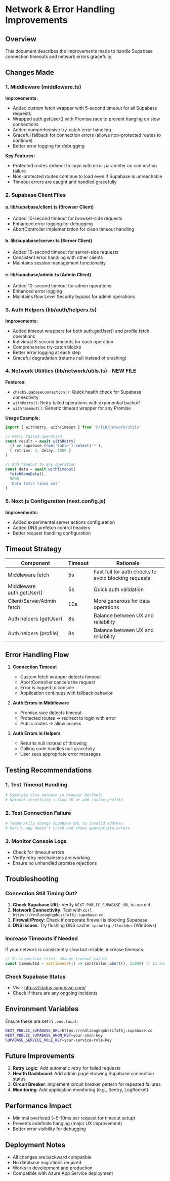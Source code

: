 # Network & Error Handling Improvements

## Overview
This document describes the improvements made to handle Supabase connection timeouts and network errors gracefully.

## Changes Made

### 1. Middleware (middleware.ts)
**Improvements:**
- Added custom fetch wrapper with 5-second timeout for all Supabase requests
- Wrapped auth.getUser() with Promise.race to prevent hanging on slow connections
- Added comprehensive try-catch error handling
- Graceful fallback for connection errors (allows non-protected routes to continue)
- Better error logging for debugging

**Key Features:**
- Protected routes redirect to login with error parameter on connection failure
- Non-protected routes continue to load even if Supabase is unreachable
- Timeout errors are caught and handled gracefully

### 2. Supabase Client Files

#### a. lib/supabase/client.ts (Browser Client)
- Added 10-second timeout for browser-side requests
- Enhanced error logging for debugging
- AbortController implementation for clean timeout handling

#### b. lib/supabase/server.ts (Server Client)
- Added 10-second timeout for server-side requests
- Consistent error handling with other clients
- Maintains session management functionality

#### c. lib/supabase/admin.ts (Admin Client)
- Added 10-second timeout for admin operations
- Enhanced error logging
- Maintains Row Level Security bypass for admin operations

### 3. Auth Helpers (lib/auth/helpers.ts)
**Improvements:**
- Added timeout wrappers for both auth.getUser() and profile fetch operations
- Individual 8-second timeouts for each operation
- Comprehensive try-catch blocks
- Better error logging at each step
- Graceful degradation (returns null instead of crashing)

### 4. Network Utilities (lib/network/utils.ts) - NEW FILE
**Features:**
- `checkSupabaseConnection()`: Quick health check for Supabase connectivity
- `withRetry()`: Retry failed operations with exponential backoff
- `withTimeout()`: Generic timeout wrapper for any Promise

**Usage Example:**
```typescript
import { withRetry, withTimeout } from '@/lib/network/utils'

// Retry failed operation
const result = await withRetry(
  () => supabase.from('table').select('*'),
  { retries: 3, delay: 1000 }
)

// Add timeout to any operation
const data = await withTimeout(
  fetchSomeData(),
  5000,
  'Data fetch timed out'
)
```

### 5. Next.js Configuration (next.config.js)
**Improvements:**
- Added experimental server actions configuration
- Added DNS prefetch control headers
- Better request handling configuration

## Timeout Strategy

| Component | Timeout | Rationale |
|-----------|---------|-----------|
| Middleware fetch | 5s | Fast fail for auth checks to avoid blocking requests |
| Middleware auth.getUser() | 5s | Quick auth validation |
| Client/Server/Admin fetch | 10s | More generous for data operations |
| Auth helpers (getUser) | 8s | Balance between UX and reliability |
| Auth helpers (profile) | 8s | Balance between UX and reliability |

## Error Handling Flow

1. **Connection Timeout**
   - Custom fetch wrapper detects timeout
   - AbortController cancels the request
   - Error is logged to console
   - Application continues with fallback behavior

2. **Auth Errors in Middleware**
   - Promise.race detects timeout
   - Protected routes → redirect to login with error
   - Public routes → allow access

3. **Auth Errors in Helpers**
   - Returns null instead of throwing
   - Calling code handles null gracefully
   - User sees appropriate error messages

## Testing Recommendations

### 1. Test Timeout Handling
```bash
# Simulate slow network in browser DevTools
# Network throttling → Slow 3G or add custom profile
```

### 2. Test Connection Failure
```bash
# Temporarily change Supabase URL to invalid address
# Verify app doesn't crash and shows appropriate errors
```

### 3. Monitor Console Logs
- Check for timeout errors
- Verify retry mechanisms are working
- Ensure no unhandled promise rejections

## Troubleshooting

### Connection Still Timing Out?
1. **Check Supabase URL**: Verify `NEXT_PUBLIC_SUPABASE_URL` is correct
2. **Network Connectivity**: Test with `curl https://rndlzoogkqpbczifafkj.supabase.co`
3. **Firewall/Proxy**: Check if corporate firewall is blocking Supabase
4. **DNS Issues**: Try flushing DNS cache: `ipconfig /flushdns` (Windows)

### Increase Timeouts if Needed
If your network is consistently slow but reliable, increase timeouts:
```typescript
// In respective files, change timeout values
const timeoutId = setTimeout(() => controller.abort(), 15000) // 15 seconds
```

### Check Supabase Status
- Visit: https://status.supabase.com/
- Check if there are any ongoing incidents

## Environment Variables
Ensure these are set in `.env.local`:
```bash
NEXT_PUBLIC_SUPABASE_URL=https://rndlzoogkqpbczifafkj.supabase.co
NEXT_PUBLIC_SUPABASE_ANON_KEY=your-anon-key
SUPABASE_SERVICE_ROLE_KEY=your-service-role-key
```

## Future Improvements
1. **Retry Logic**: Add automatic retry for failed requests
2. **Health Dashboard**: Add admin page showing Supabase connection status
3. **Circuit Breaker**: Implement circuit breaker pattern for repeated failures
4. **Monitoring**: Add application monitoring (e.g., Sentry, LogRocket)

## Performance Impact
- Minimal overhead (~5-10ms per request for timeout setup)
- Prevents indefinite hanging (major UX improvement)
- Better error visibility for debugging

## Deployment Notes
- All changes are backward compatible
- No database migrations required
- Works in development and production
- Compatible with Azure App Service deployment
